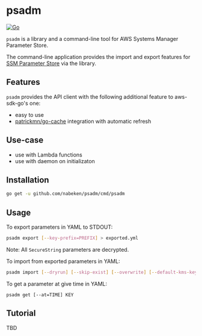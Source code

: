 # psadm

[![Go](https://github.com/nabeken/psadm/actions/workflows/go.yml/badge.svg)](https://github.com/nabeken/psadm/actions/workflows/go.yml)

`psadm` is a library and a command-line tool for AWS Systems Manager Parameter Store.

The command-line application provides the import and export features for [SSM Parameter Store](http://docs.aws.amazon.com/AWSEC2/latest/UserGuide/systems-manager-paramstore.html) via the library.

## Features

`psadm` provides the API client with the following additional feature to aws-sdk-go's one:
- easy to use
- [patrickmn/go-cache](https://github.com/patrickmn/go-cache) integration with automatic refresh

## Use-case

- use with Lambda functions
- use with daemon on initializaton

## Installation

```sh
go get -u github.com/nabeken/psadm/cmd/psadm
```

## Usage

To export parameters in YAML to STDOUT:

```sh
psadm export [--key-prefix=PREFIX] > exported.yml
```

Note: All `SecureString` parameters are decrypted.

To import from exported parameters in YAML:

```sh
psadm import [--dryrun] [--skip-exist] [--overwrite] [--default-kms-key-id=KMS-KEY-ID] exported.yml
```

To get a parameter at give time in YAML:
```
psadm get [--at=TIME] KEY
```

## Tutorial

TBD
